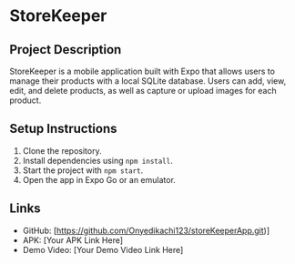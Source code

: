 # StoreKeeper

## Project Description
StoreKeeper is a mobile application built with Expo that allows users to manage their products with a local SQLite database. Users can add, view, edit, and delete products, as well as capture or upload images for each product.

## Setup Instructions
1. Clone the repository.
2. Install dependencies using `npm install`.
3. Start the project with `npm start`.
4. Open the app in Expo Go or an emulator.

## Links
- GitHub: [https://github.com/Onyedikachi123/storeKeeperApp.git)]
- APK: [Your APK Link Here]
- Demo Video: [Your Demo Video Link Here]